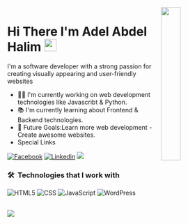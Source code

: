 <img align="right" src="https://png.pngtree.com/png-vector/20231214/ourmid/pngtree-program-big-data-flat-programmer-code-festival-png-image_11340351.png" width="30%">
<h1>
  Hi There I'm Adel Abdel Halim
  <img src="https://media.giphy.com/media/hvRJCLFzcasrR4ia7z/giphy.gif" width="28">
</h1>
<p>I'm a software developer with a strong passion for creating visually appearing and user-friendly websites</p>
<ul>
  <li> 👨‍💻 I'm currently working on web development technologies like Javascribt & Python.</li>
  <li> 📚 I'm currently learning about Frontend & Backend technologies.</li>
  <li> 🎯 Future Goals:Learn more web development - Create awesome websites.</li>
  <li>  Special Links</li>
</ul>
<p>
<a href="https://www.facebook.com/profile.php?id=100049100451562"><img
    src="https://img.shields.io/badge/-Facebook-3b5998?style=flat&logo=facebook&logoColor=white" alt="Facebook"></a>
<a href="https://www.linkedin.com/in/3del-abdel-halim-97658832a/"><img
    src="https://img.shields.io/badge/-Linkedin-0072b1?style=flat&logo=linkedin&logoColor=white" alt="Linkedin"></a>
<a href ="https://github.com/3del-Code"><img 
    src="https://img.shields.io/badge/-Github?logo=Github&logoColor=fffffff&label=Github&labelColor=202020&color=202020"></a>

### 🛠 &nbsp;Technologies that I work with
![HTML5](https://img.shields.io/badge/-HTML5-000000?style=flat&logo=html5)
![CSS](https://img.shields.io/badge/-CSS-000000?style=flat&logo=css3)
![JavaScript](https://img.shields.io/badge/-JavaScript-000000?style=flat&logo=javascript)
![WordPress](https://img.shields.io/badge/-WordPress-000000?style=flat&logo=wordpress)

<br>
<a href="https://komarev.com/ghpvc/?username=mohamedelkashef15&style=for-the-badge">
    <img src="https://komarev.com/ghpvc/?username=mohamedelkashef15&style=for-the-badge">
</a>
